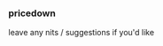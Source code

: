 ### pricedown

leave any nits / suggestions if you'd like

<!---
pricedown/pricedown is a ✨ special ✨ repository because its `README.md` (this file) appears on your GitHub profile.
You can click the Preview link to take a look at your changes.
--->
